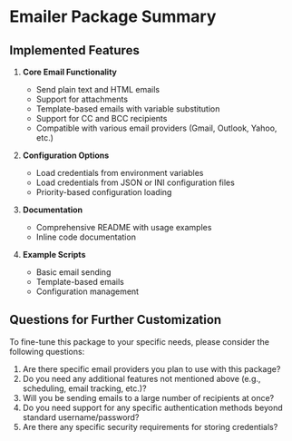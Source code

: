 # Emailer Package Summary

## Implemented Features

1. **Core Email Functionality**
   - Send plain text and HTML emails
   - Support for attachments
   - Template-based emails with variable substitution
   - Support for CC and BCC recipients
   - Compatible with various email providers (Gmail, Outlook, Yahoo, etc.)

2. **Configuration Options**
   - Load credentials from environment variables
   - Load credentials from JSON or INI configuration files
   - Priority-based configuration loading

3. **Documentation**
   - Comprehensive README with usage examples
   - Inline code documentation

4. **Example Scripts**
   - Basic email sending
   - Template-based emails
   - Configuration management

## Questions for Further Customization

To fine-tune this package to your specific needs, please consider the following questions:

1. Are there specific email providers you plan to use with this package?
2. Do you need any additional features not mentioned above (e.g., scheduling, email tracking, etc.)?
3. Will you be sending emails to a large number of recipients at once?
4. Do you need support for any specific authentication methods beyond standard username/password?
5. Are there any specific security requirements for storing credentials?